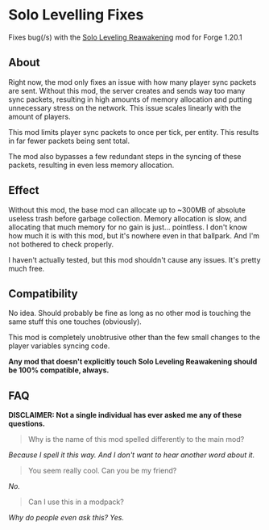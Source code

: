 # Solo Levelling Fixes

Fixes bug(/s) with the [Solo Leveling Reawakening](https://www.curseforge.com/minecraft/mc-mods/solo-craft-reawakening)
mod for Forge 1.20.1

## About

Right now, the mod only fixes an issue with how many player sync packets are sent. 
Without this mod, the server creates and sends way too many sync packets,
resulting in high amounts of memory allocation and putting unnecessary stress on the network.
This issue scales linearly with the amount of players.

This mod limits player sync packets to once per tick, per entity. This results in far fewer packets being sent total.

The mod also bypasses a few redundant steps in the syncing of these packets, resulting in even less memory allocation.

## Effect

Without this mod, the base mod can allocate up to ~300MB of absolute useless trash before garbage collection.
Memory allocation is slow, and allocating that much memory for no gain is just... pointless.
I don't know how much it is with this mod, but it's nowhere even in that ballpark. And I'm not bothered to check properly.

I haven't actually tested, but this mod shouldn't cause any issues. It's pretty much free.

## Compatibility

No idea. Should probably be fine as long as no other mod is touching the same stuff this one touches (obviously).

This mod is completely unobtrusive other than the few small changes to the player variables syncing code.

**Any mod that doesn't explicitly touch Solo Leveling Reawakening should be 100% compatible, always.**

## FAQ
**DISCLAIMER: Not a single individual has ever asked me any of these questions.**


> Why is the name of this mod spelled differently to the main mod?

*Because I spell it this way. And I don't want to hear another word about it.*

> You seem really cool. Can you be my friend?

*No.*

> Can I use this in a modpack?

*Why do people even ask this? Yes.*